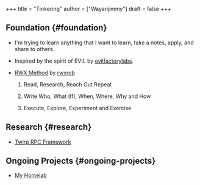 +++
title = "Tinkering"
author = ["Wayanjimmy"]
draft = false
+++

## Foundation {#foundation}

-   I'm trying to learn anything that I want to learn, take a notes, apply, and share to others.

-   Inspired by the spirit of EVIL by [evilfactorylabs](https://www.evilfactorylabs.org/root/merangkul-dan-berkolaborasi-3mbb).

-   [RWX Method](https://github.com/rwxrob/boost/tree/old-20210722#-day-2-the-scientific-method-our-greatest-learning-tool) by [rwxrob](https://github.com/rwxrob)
    1.  Read, Research, Reach Out Repeat

    2.  Write Who, What (If), When, Where, Why and How

    3.  Execute, Explore, Experiment and Exercise


## Research {#research}

-   [Twirp RPC Framework](20210811091303-twirp_rpc_framework.md)


## Ongoing Projects {#ongoing-projects}

-   [My Homelab](20210612122916-my_homelab.md)
